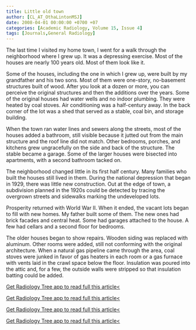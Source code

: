 ```yaml
---
title: Little old town
author: [CL_AT_OthaLintonMSJ]
date: 2008-04-01 00:00:00 +0700 +07
categories: [Academic Radiology, Volume 15, Issue 4]
tags: [Journals,General Radiology]
---
```

The last time I visited my home town, I went for a walk through the neighborhood where I grew up. It was a depressing exercise. Most of the houses are nearly 100 years old. Most of them look like it.

Some of the houses, including the one in which I grew up, were built by my grandfather and his two sons. Most of them were one-story, no-basement structures built of wood. After you look at a dozen or more, you can perceive the original structures and then the additions over the years. Some of the original houses had water wells and no indoor plumbing. They were heated by coal stoves. Air conditioning was a half-century away. In the back corner of the lot was a shed that served as a stable, coal bin, and storage building.

When the town ran water lines and sewers along the streets, most of the houses added a bathroom, still visible because it jutted out from the main structure and the roof line did not match. Other bedrooms, porches, and kitchens grew ungracefully on the side and back of the structure. The stable became a garage. Some of the larger houses were bisected into apartments, with a second bathroom tacked on.

The neighborhood changed little in its first half century. Many families who built the houses still lived in them. During the national depression that began in 1929, there was little new construction. Out at the edge of town, a subdivision planned in the 1920s could be detected by tracing the overgrown streets and sidewalks marking the undeveloped lots.

Prosperity returned with World War II. When it ended, the vacant lots began to fill with new homes. My father built some of them. The new ones had brick facades and central heat. Some had garages attached to the house. A few had cellars and a second floor for bedrooms.

The older houses began to show repairs. Wooden siding was replaced with aluminum. Other rooms were added, still not conforming with the original architecture. When a natural gas pipeline came through the area, coal stoves were junked in favor of gas heaters in each room or a gas furnace with vents laid in the crawl space below the floor. Insulation was poured into the attic and, for a few, the outside walls were stripped so that insulation batting could be added.

[Get Radiology Tree app to read full this article<](https://clinicalpub.com/app)

[Get Radiology Tree app to read full this article<](https://clinicalpub.com/app)

[Get Radiology Tree app to read full this article<](https://clinicalpub.com/app)

[Get Radiology Tree app to read full this article<](https://clinicalpub.com/app)